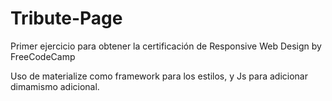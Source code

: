 # Tribute-Page
Primer ejercicio para obtener la certificación de Responsive Web Design by FreeCodeCamp

Uso de materialize como framework para los estilos, y Js para adicionar dimamismo adicional. 
